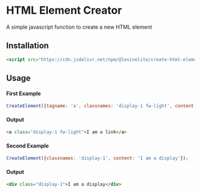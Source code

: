 # HTML Element Creator
A simple javascript function to create a new HTML element

## Installation
```html
<script src="https://cdn.jsdelivr.net/npm/@levinelito/create-html-element/dist/CreateElement.js"></script>
```

## Usage

#### First Example
```javascript
CreateElement({tagname: 'a', classnames: 'display-1 fw-light', content: 'I am a link'});
```
#### Output
```html
<a class="display-1 fw-light">I am a link</a>

```


#### Second Example
```javascript
CreateElement({classnames: 'display-1', content: 'I am a display'});
```
#### Output
```html
<div class="display-1">I am a display</div>

```
